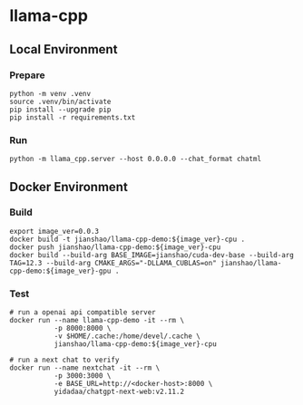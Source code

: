 # llama-cpp

## Local Environment

### Prepare
~~~ shell
python -m venv .venv
source .venv/bin/activate
pip install --upgrade pip
pip install -r requirements.txt
~~~

### Run
~~~ shell
python -m llama_cpp.server --host 0.0.0.0 --chat_format chatml
~~~

## Docker Environment

### Build
~~~ shell
export image_ver=0.0.3
docker build -t jianshao/llama-cpp-demo:${image_ver}-cpu .
docker push jianshao/llama-cpp-demo:${image_ver}-cpu
docker build --build-arg BASE_IMAGE=jianshao/cuda-dev-base --build-arg TAG=12.3 --build-arg CMAKE_ARGS="-DLLAMA_CUBLAS=on" jianshao/llama-cpp-demo:${image_ver}-gpu .
~~~
### Test
~~~ shell
# run a openai api compatible server
docker run --name llama-cpp-demo -it --rm \
           -p 8000:8000 \
           -v $HOME/.cache:/home/devel/.cache \
           jianshao/llama-cpp-demo:${image_ver}-cpu

# run a next chat to verify
docker run --name nextchat -it --rm \
           -p 3000:3000 \
           -e BASE_URL=http://<docker-host>:8000 \
           yidadaa/chatgpt-next-web:v2.11.2
~~~
